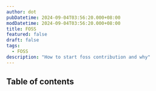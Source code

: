 ```yaml
---
author: dot
pubDatetime: 2024-09-04T03:56:20.000+08:00
modDatetime: 2024-09-04T03:56:20.000+08:00
title: FOSS
featured: false
draft: false
tags:
  - FOSS
description: "How to start foss contribution and why"
---
```


## Table of contents